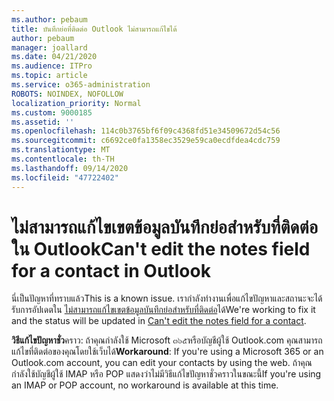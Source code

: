 ```yaml
---
ms.author: pebaum
title: บันทึกย่อที่ติดต่อ Outlook ไม่สามารถแก้ไขได้
author: pebaum
manager: joallard
ms.date: 04/21/2020
ms.audience: ITPro
ms.topic: article
ms.service: o365-administration
ROBOTS: NOINDEX, NOFOLLOW
localization_priority: Normal
ms.custom: 9000185
ms.assetid: ''
ms.openlocfilehash: 114c0b3765bf6f09c4368fd51e34509672d54c56
ms.sourcegitcommit: c6692ce0fa1358ec3529e59ca0ecdfdea4cdc759
ms.translationtype: MT
ms.contentlocale: th-TH
ms.lasthandoff: 09/14/2020
ms.locfileid: "47722402"
---
```

# <a name="cant-edit-the-notes-field-for-a-contact-in-outlook"></a><span data-ttu-id="645fa-102">ไม่สามารถแก้ไขเขตข้อมูลบันทึกย่อสำหรับที่ติดต่อใน Outlook</span><span class="sxs-lookup"><span data-stu-id="645fa-102">Can't edit the notes field for a contact in Outlook</span></span>
<span data-ttu-id="645fa-103">นี่เป็นปัญหาที่ทราบแล้ว</span><span class="sxs-lookup"><span data-stu-id="645fa-103">This is a known issue.</span></span> <span data-ttu-id="645fa-104">เรากำลังทำงานเพื่อแก้ไขปัญหาและสถานะจะได้รับการอัปเดตใน [ไม่สามารถแก้ไขเขตข้อมูลบันทึกย่อสำหรับที่ติดต่อ](https://support.office.com/article/fb8394ce-04ce-48b5-bae4-be46f77f10fe)ได้</span><span class="sxs-lookup"><span data-stu-id="645fa-104">We're working to fix it and the status will be updated in [Can't edit the notes field for a contact](https://support.office.com/article/fb8394ce-04ce-48b5-bae4-be46f77f10fe).</span></span>

<span data-ttu-id="645fa-105">**วิธีแก้ไขปัญหาชั่ว**คราว: ถ้าคุณกำลังใช้ Microsoft ๓๖๕หรือบัญชีผู้ใช้ Outlook.com คุณสามารถแก้ไขที่ติดต่อของคุณโดยใช้เว็บได้</span><span class="sxs-lookup"><span data-stu-id="645fa-105">**Workaround**: If you're using a Microsoft 365 or an Outlook.com account, you can edit your contacts by using the web.</span></span> <span data-ttu-id="645fa-106">ถ้าคุณกำลังใช้บัญชีผู้ใช้ IMAP หรือ POP แสดงว่าไม่มีวิธีแก้ไขปัญหาชั่วคราวในขณะนี้</span><span class="sxs-lookup"><span data-stu-id="645fa-106">If you're using an IMAP or POP account, no workaround is available at this time.</span></span>